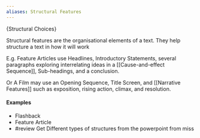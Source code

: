 ```yaml
---
aliases: Structural Features
---
```


{Structural Choices}

Structural features are the organisational elements of a text.
They help structure a text in how it will work

E.g. Feature Articles use Headlines, Introductory Statements, several paragraphs exploring interrelating ideas in a [[Cause-and-effect Sequence]], Sub-headings, and a conclusion.

Or A Film may use an Opening Sequence, Title Screen, and [[Narrative Features]] such as exposition, rising action, climax, and resolution.

#### Examples
- Flashback
- Feature Article
- #review Get Different types of structures from the powerpoint from miss